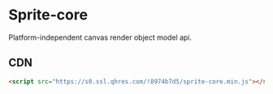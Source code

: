 # Sprite-core

Platform-independent canvas render object model api.

## CDN

```html
<script src="https://s0.ssl.qhres.com/!8974b7d5/sprite-core.min.js"></script>
```

